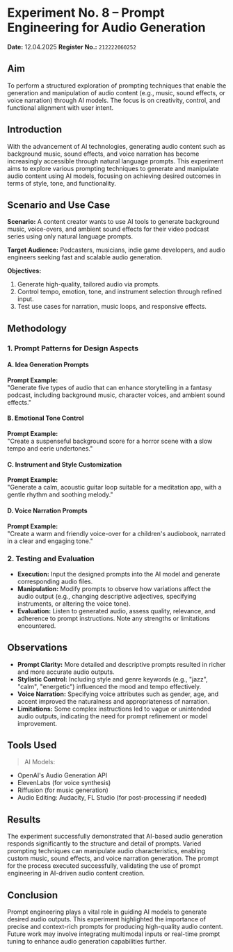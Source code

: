 # Experiment No. 8 – Prompt Engineering for Audio Generation  
**Date:**   12.04.2025
**Register No.:** ``212222060252``  

## Aim  
To perform a structured exploration of prompting techniques that enable the generation and manipulation of audio content (e.g., music, sound effects, or voice narration) through AI models. The focus is on creativity, control, and functional alignment with user intent.

## Introduction  
With the advancement of AI technologies, generating audio content such as background music, sound effects, and voice narration has become increasingly accessible through natural language prompts. This experiment aims to explore various prompting techniques to generate and manipulate audio content using AI models, focusing on achieving desired outcomes in terms of style, tone, and functionality.

## Scenario and Use Case  
**Scenario:** A content creator wants to use AI tools to generate background music, voice-overs, and ambient sound effects for their video podcast series using only natural language prompts.

**Target Audience:** Podcasters, musicians, indie game developers, and audio engineers seeking fast and scalable audio generation.

**Objectives:**
1. Generate high-quality, tailored audio via prompts.
2. Control tempo, emotion, tone, and instrument selection through refined input.
3. Test use cases for narration, music loops, and responsive effects.

## Methodology  
### 1. Prompt Patterns for Design Aspects

#### A. Idea Generation Prompts  
**Prompt Example:**  
"Generate five types of audio that can enhance storytelling in a fantasy podcast, including background music, character voices, and ambient sound effects."

#### B. Emotional Tone Control  
**Prompt Example:**  
"Create a suspenseful background score for a horror scene with a slow tempo and eerie undertones."

#### C. Instrument and Style Customization  
**Prompt Example:**  
"Generate a calm, acoustic guitar loop suitable for a meditation app, with a gentle rhythm and soothing melody."

#### D. Voice Narration Prompts  
**Prompt Example:**  
"Create a warm and friendly voice-over for a children's audiobook, narrated in a clear and engaging tone."

### 2. Testing and Evaluation  
- **Execution:** Input the designed prompts into the AI model and generate corresponding audio files.  
- **Manipulation:** Modify prompts to observe how variations affect the audio output (e.g., changing descriptive adjectives, specifying instruments, or altering the voice tone).  
- **Evaluation:** Listen to generated audio, assess quality, relevance, and adherence to prompt instructions. Note any strengths or limitations encountered.

## Observations  
- **Prompt Clarity:** More detailed and descriptive prompts resulted in richer and more accurate audio outputs.  
- **Stylistic Control:** Including style and genre keywords (e.g., "jazz", "calm", "energetic") influenced the mood and tempo effectively.  
- **Voice Narration:** Specifying voice attributes such as gender, age, and accent improved the naturalness and appropriateness of narration.  
- **Limitations:** Some complex instructions led to vague or unintended audio outputs, indicating the need for prompt refinement or model improvement.

## Tools Used
> AI Models:
- OpenAI's Audio Generation API
- ElevenLabs (for voice synthesis)
- Riffusion (for music generation)
- Audio Editing: Audacity, FL Studio (for post-processing if needed)

## Results  
The experiment successfully demonstrated that AI-based audio generation responds significantly to the structure and detail of prompts. Varied prompting techniques can manipulate audio characteristics, enabling custom music, sound effects, and voice narration generation. The prompt for the process executed successfully, validating the use of prompt engineering in AI-driven audio content creation.

## Conclusion  
Prompt engineering plays a vital role in guiding AI models to generate desired audio outputs. This experiment highlighted the importance of precise and context-rich prompts for producing high-quality audio content. Future work may involve integrating multimodal inputs or real-time prompt tuning to enhance audio generation capabilities further.
